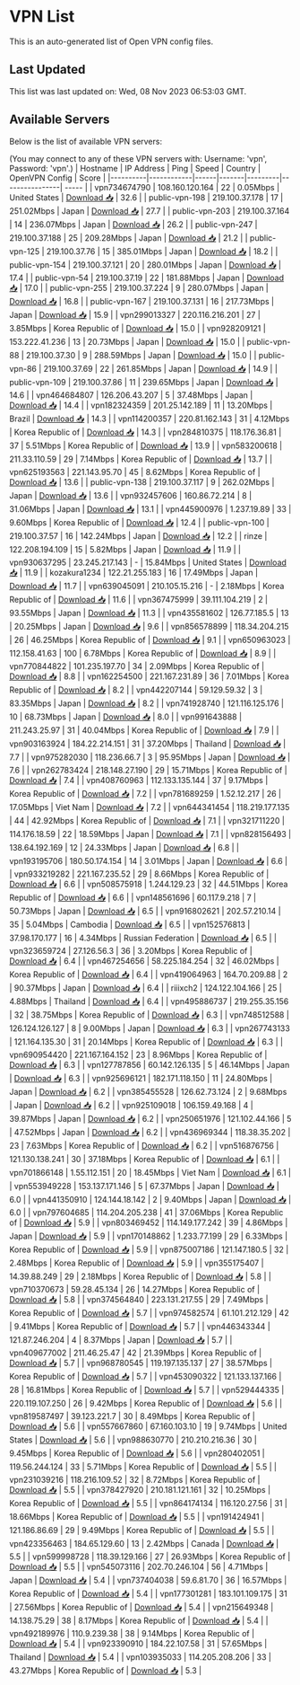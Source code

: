 # VPN List

This is an auto-generated list of Open VPN config files.

## Last Updated

This list was last updated on: Wed, 08 Nov 2023 06:53:03 GMT.

## Available Servers

Below is the list of available VPN servers:

(You may connect to any of these VPN servers with: Username: 'vpn', Password: 'vpn'.)
| Hostname | IP Address | Ping | Speed | Country | OpenVPN Config | Score |
|----------|------------|------|-------|---------|----------------| ----- |
| vpn734674790 | 108.160.120.164 | 22 | 0.05Mbps | United States | [Download 📥](./configs/server_0_US.ovpn) | 32.6 |
| public-vpn-198 | 219.100.37.178 | 17 | 251.02Mbps | Japan | [Download 📥](./configs/server_1_JP.ovpn) | 27.7 |
| public-vpn-203 | 219.100.37.164 | 14 | 236.07Mbps | Japan | [Download 📥](./configs/server_2_JP.ovpn) | 26.2 |
| public-vpn-247 | 219.100.37.188 | 25 | 209.28Mbps | Japan | [Download 📥](./configs/server_3_JP.ovpn) | 21.2 |
| public-vpn-125 | 219.100.37.76 | 15 | 385.01Mbps | Japan | [Download 📥](./configs/server_4_JP.ovpn) | 18.2 |
| public-vpn-154 | 219.100.37.121 | 20 | 280.01Mbps | Japan | [Download 📥](./configs/server_5_JP.ovpn) | 17.4 |
| public-vpn-54 | 219.100.37.19 | 22 | 181.88Mbps | Japan | [Download 📥](./configs/server_6_JP.ovpn) | 17.0 |
| public-vpn-255 | 219.100.37.224 | 9 | 280.07Mbps | Japan | [Download 📥](./configs/server_7_JP.ovpn) | 16.8 |
| public-vpn-167 | 219.100.37.131 | 16 | 217.73Mbps | Japan | [Download 📥](./configs/server_8_JP.ovpn) | 15.9 |
| vpn299013327 | 220.116.216.201 | 27 | 3.85Mbps | Korea Republic of | [Download 📥](./configs/server_9_KR.ovpn) | 15.0 |
| vpn928209121 | 153.222.41.236 | 13 | 20.73Mbps | Japan | [Download 📥](./configs/server_10_JP.ovpn) | 15.0 |
| public-vpn-88 | 219.100.37.30 | 9 | 288.59Mbps | Japan | [Download 📥](./configs/server_11_JP.ovpn) | 15.0 |
| public-vpn-86 | 219.100.37.69 | 22 | 261.85Mbps | Japan | [Download 📥](./configs/server_12_JP.ovpn) | 14.9 |
| public-vpn-109 | 219.100.37.86 | 11 | 239.65Mbps | Japan | [Download 📥](./configs/server_13_JP.ovpn) | 14.6 |
| vpn464684807 | 126.206.43.207 | 5 | 37.48Mbps | Japan | [Download 📥](./configs/server_14_JP.ovpn) | 14.4 |
| vpn182324359 | 201.25.142.189 | 11 | 13.20Mbps | Brazil | [Download 📥](./configs/server_15_BR.ovpn) | 14.3 |
| vpn114200357 | 220.81.162.143 | 31 | 4.12Mbps | Korea Republic of | [Download 📥](./configs/server_16_KR.ovpn) | 14.3 |
| vpn284810375 | 118.176.36.81 | 37 | 5.51Mbps | Korea Republic of | [Download 📥](./configs/server_17_KR.ovpn) | 13.9 |
| vpn583200618 | 211.33.110.59 | 29 | 7.14Mbps | Korea Republic of | [Download 📥](./configs/server_18_KR.ovpn) | 13.7 |
| vpn625193563 | 221.143.95.70 | 45 | 8.62Mbps | Korea Republic of | [Download 📥](./configs/server_19_KR.ovpn) | 13.6 |
| public-vpn-138 | 219.100.37.117 | 9 | 262.02Mbps | Japan | [Download 📥](./configs/server_20_JP.ovpn) | 13.6 |
| vpn932457606 | 160.86.72.214 | 8 | 31.06Mbps | Japan | [Download 📥](./configs/server_21_JP.ovpn) | 13.1 |
| vpn445900976 | 1.237.19.89 | 33 | 9.60Mbps | Korea Republic of | [Download 📥](./configs/server_22_KR.ovpn) | 12.4 |
| public-vpn-100 | 219.100.37.57 | 16 | 142.24Mbps | Japan | [Download 📥](./configs/server_23_JP.ovpn) | 12.2 |
| rinze | 122.208.194.109 | 15 | 5.82Mbps | Japan | [Download 📥](./configs/server_24_JP.ovpn) | 11.9 |
| vpn930637295 | 23.245.217.143 | - | 15.84Mbps | United States | [Download 📥](./configs/server_25_US.ovpn) | 11.9 |
| kozakura1234 | 122.21.255.183 | 16 | 17.49Mbps | Japan | [Download 📥](./configs/server_26_JP.ovpn) | 11.7 |
| vpn639045091 | 210.105.15.216 | - | 2.18Mbps | Korea Republic of | [Download 📥](./configs/server_27_KR.ovpn) | 11.6 |
| vpn367475999 | 39.111.104.219 | 2 | 93.55Mbps | Japan | [Download 📥](./configs/server_28_JP.ovpn) | 11.3 |
| vpn435581602 | 126.77.185.5 | 13 | 20.25Mbps | Japan | [Download 📥](./configs/server_29_JP.ovpn) | 9.6 |
| vpn856578899 | 118.34.204.215 | 26 | 46.25Mbps | Korea Republic of | [Download 📥](./configs/server_30_KR.ovpn) | 9.1 |
| vpn650963023 | 112.158.41.63 | 100 | 6.78Mbps | Korea Republic of | [Download 📥](./configs/server_31_KR.ovpn) | 8.9 |
| vpn770844822 | 101.235.197.70 | 34 | 2.09Mbps | Korea Republic of | [Download 📥](./configs/server_32_KR.ovpn) | 8.8 |
| vpn162254500 | 221.167.231.89 | 36 | 7.01Mbps | Korea Republic of | [Download 📥](./configs/server_33_KR.ovpn) | 8.2 |
| vpn442207144 | 59.129.59.32 | 3 | 83.35Mbps | Japan | [Download 📥](./configs/server_34_JP.ovpn) | 8.2 |
| vpn741928740 | 121.116.125.176 | 10 | 68.73Mbps | Japan | [Download 📥](./configs/server_35_JP.ovpn) | 8.0 |
| vpn991643888 | 211.243.25.97 | 31 | 40.04Mbps | Korea Republic of | [Download 📥](./configs/server_36_KR.ovpn) | 7.9 |
| vpn903163924 | 184.22.214.151 | 31 | 37.20Mbps | Thailand | [Download 📥](./configs/server_37_TH.ovpn) | 7.7 |
| vpn975282030 | 118.236.66.7 | 3 | 95.95Mbps | Japan | [Download 📥](./configs/server_38_JP.ovpn) | 7.6 |
| vpn262783424 | 218.148.27.190 | 29 | 15.71Mbps | Korea Republic of | [Download 📥](./configs/server_39_KR.ovpn) | 7.4 |
| vpn408760963 | 112.133.135.144 | 37 | 9.17Mbps | Korea Republic of | [Download 📥](./configs/server_40_KR.ovpn) | 7.2 |
| vpn781689259 | 1.52.12.217 | 26 | 17.05Mbps | Viet Nam | [Download 📥](./configs/server_41_VN.ovpn) | 7.2 |
| vpn644341454 | 118.219.177.135 | 44 | 42.92Mbps | Korea Republic of | [Download 📥](./configs/server_42_KR.ovpn) | 7.1 |
| vpn321711220 | 114.176.18.59 | 22 | 18.59Mbps | Japan | [Download 📥](./configs/server_43_JP.ovpn) | 7.1 |
| vpn828156493 | 138.64.192.169 | 12 | 24.33Mbps | Japan | [Download 📥](./configs/server_44_JP.ovpn) | 6.8 |
| vpn193195706 | 180.50.174.154 | 14 | 3.01Mbps | Japan | [Download 📥](./configs/server_45_JP.ovpn) | 6.6 |
| vpn933219282 | 221.167.235.52 | 29 | 8.66Mbps | Korea Republic of | [Download 📥](./configs/server_46_KR.ovpn) | 6.6 |
| vpn508575918 | 1.244.129.23 | 32 | 44.51Mbps | Korea Republic of | [Download 📥](./configs/server_47_KR.ovpn) | 6.6 |
| vpn148561696 | 60.117.9.218 | 7 | 50.73Mbps | Japan | [Download 📥](./configs/server_48_JP.ovpn) | 6.5 |
| vpn916802621 | 202.57.210.14 | 35 | 5.04Mbps | Cambodia | [Download 📥](./configs/server_49_KH.ovpn) | 6.5 |
| vpn152576813 | 37.98.170.177 | 16 | 4.34Mbps | Russian Federation | [Download 📥](./configs/server_50_RU.ovpn) | 6.5 |
| vpn323659724 | 27.126.56.3 | 36 | 3.20Mbps | Korea Republic of | [Download 📥](./configs/server_51_KR.ovpn) | 6.4 |
| vpn467254656 | 58.225.184.254 | 32 | 46.02Mbps | Korea Republic of | [Download 📥](./configs/server_52_KR.ovpn) | 6.4 |
| vpn419064963 | 164.70.209.88 | 2 | 90.37Mbps | Japan | [Download 📥](./configs/server_53_JP.ovpn) | 6.4 |
| riiixch2 | 124.122.104.166 | 25 | 4.88Mbps | Thailand | [Download 📥](./configs/server_54_TH.ovpn) | 6.4 |
| vpn495886737 | 219.255.35.156 | 32 | 38.75Mbps | Korea Republic of | [Download 📥](./configs/server_55_KR.ovpn) | 6.3 |
| vpn748512588 | 126.124.126.127 | 8 | 9.00Mbps | Japan | [Download 📥](./configs/server_56_JP.ovpn) | 6.3 |
| vpn267743133 | 121.164.135.30 | 31 | 20.14Mbps | Korea Republic of | [Download 📥](./configs/server_57_KR.ovpn) | 6.3 |
| vpn690954420 | 221.167.164.152 | 23 | 8.96Mbps | Korea Republic of | [Download 📥](./configs/server_58_KR.ovpn) | 6.3 |
| vpn127787856 | 60.142.126.135 | 5 | 46.14Mbps | Japan | [Download 📥](./configs/server_59_JP.ovpn) | 6.3 |
| vpn925696121 | 182.171.118.150 | 11 | 24.80Mbps | Japan | [Download 📥](./configs/server_60_JP.ovpn) | 6.2 |
| vpn385455528 | 126.62.73.124 | 2 | 9.68Mbps | Japan | [Download 📥](./configs/server_61_JP.ovpn) | 6.2 |
| vpn925109018 | 106.159.49.168 | 4 | 39.87Mbps | Japan | [Download 📥](./configs/server_62_JP.ovpn) | 6.2 |
| vpn250651976 | 121.102.44.166 | 5 | 47.52Mbps | Japan | [Download 📥](./configs/server_63_JP.ovpn) | 6.2 |
| vpn436969344 | 118.38.35.202 | 23 | 7.63Mbps | Korea Republic of | [Download 📥](./configs/server_64_KR.ovpn) | 6.2 |
| vpn516876756 | 121.130.138.241 | 30 | 37.18Mbps | Korea Republic of | [Download 📥](./configs/server_65_KR.ovpn) | 6.1 |
| vpn701866148 | 1.55.112.151 | 20 | 18.45Mbps | Viet Nam | [Download 📥](./configs/server_66_VN.ovpn) | 6.1 |
| vpn553949228 | 153.137.171.146 | 5 | 67.37Mbps | Japan | [Download 📥](./configs/server_67_JP.ovpn) | 6.0 |
| vpn441350910 | 124.144.18.142 | 2 | 9.40Mbps | Japan | [Download 📥](./configs/server_68_JP.ovpn) | 6.0 |
| vpn797604685 | 114.204.205.238 | 41 | 37.06Mbps | Korea Republic of | [Download 📥](./configs/server_69_KR.ovpn) | 5.9 |
| vpn803469452 | 114.149.177.242 | 39 | 4.86Mbps | Japan | [Download 📥](./configs/server_70_JP.ovpn) | 5.9 |
| vpn170148862 | 1.233.77.199 | 29 | 6.33Mbps | Korea Republic of | [Download 📥](./configs/server_71_KR.ovpn) | 5.9 |
| vpn875007186 | 121.147.180.5 | 32 | 2.48Mbps | Korea Republic of | [Download 📥](./configs/server_72_KR.ovpn) | 5.9 |
| vpn355175407 | 14.39.88.249 | 29 | 2.18Mbps | Korea Republic of | [Download 📥](./configs/server_73_KR.ovpn) | 5.8 |
| vpn710370673 | 59.28.45.134 | 26 | 14.27Mbps | Korea Republic of | [Download 📥](./configs/server_74_KR.ovpn) | 5.8 |
| vpn374564840 | 223.131.217.55 | 29 | 7.49Mbps | Korea Republic of | [Download 📥](./configs/server_75_KR.ovpn) | 5.7 |
| vpn974582574 | 61.101.212.129 | 42 | 9.41Mbps | Korea Republic of | [Download 📥](./configs/server_76_KR.ovpn) | 5.7 |
| vpn446343344 | 121.87.246.204 | 4 | 8.37Mbps | Japan | [Download 📥](./configs/server_77_JP.ovpn) | 5.7 |
| vpn409677002 | 211.46.25.47 | 42 | 21.39Mbps | Korea Republic of | [Download 📥](./configs/server_78_KR.ovpn) | 5.7 |
| vpn968780545 | 119.197.135.137 | 27 | 38.57Mbps | Korea Republic of | [Download 📥](./configs/server_79_KR.ovpn) | 5.7 |
| vpn453090322 | 121.133.137.166 | 28 | 16.81Mbps | Korea Republic of | [Download 📥](./configs/server_80_KR.ovpn) | 5.7 |
| vpn529444335 | 220.119.107.250 | 26 | 9.42Mbps | Korea Republic of | [Download 📥](./configs/server_81_KR.ovpn) | 5.6 |
| vpn819587497 | 39.123.221.7 | 30 | 8.49Mbps | Korea Republic of | [Download 📥](./configs/server_82_KR.ovpn) | 5.6 |
| vpn557667860 | 67.160.103.10 | 19 | 9.74Mbps | United States | [Download 📥](./configs/server_83_US.ovpn) | 5.6 |
| vpn988630770 | 210.210.216.36 | 30 | 9.45Mbps | Korea Republic of | [Download 📥](./configs/server_84_KR.ovpn) | 5.6 |
| vpn280402051 | 119.56.244.124 | 33 | 5.71Mbps | Korea Republic of | [Download 📥](./configs/server_85_KR.ovpn) | 5.5 |
| vpn231039216 | 118.216.109.52 | 32 | 8.72Mbps | Korea Republic of | [Download 📥](./configs/server_86_KR.ovpn) | 5.5 |
| vpn378427920 | 210.181.121.161 | 32 | 10.25Mbps | Korea Republic of | [Download 📥](./configs/server_87_KR.ovpn) | 5.5 |
| vpn864174134 | 116.120.27.56 | 31 | 18.66Mbps | Korea Republic of | [Download 📥](./configs/server_88_KR.ovpn) | 5.5 |
| vpn191424941 | 121.186.86.69 | 29 | 9.49Mbps | Korea Republic of | [Download 📥](./configs/server_89_KR.ovpn) | 5.5 |
| vpn423356463 | 184.65.129.60 | 13 | 2.42Mbps | Canada | [Download 📥](./configs/server_90_CA.ovpn) | 5.5 |
| vpn599998728 | 118.39.129.166 | 27 | 26.93Mbps | Korea Republic of | [Download 📥](./configs/server_91_KR.ovpn) | 5.5 |
| vpn545073116 | 202.70.246.104 | 56 | 4.71Mbps | Japan | [Download 📥](./configs/server_92_JP.ovpn) | 5.4 |
| vpn737404038 | 59.6.81.70 | 36 | 16.57Mbps | Korea Republic of | [Download 📥](./configs/server_93_KR.ovpn) | 5.4 |
| vpn177301281 | 183.101.109.175 | 31 | 27.56Mbps | Korea Republic of | [Download 📥](./configs/server_94_KR.ovpn) | 5.4 |
| vpn215649348 | 14.138.75.29 | 38 | 8.17Mbps | Korea Republic of | [Download 📥](./configs/server_95_KR.ovpn) | 5.4 |
| vpn492189976 | 110.9.239.38 | 38 | 9.14Mbps | Korea Republic of | [Download 📥](./configs/server_96_KR.ovpn) | 5.4 |
| vpn923390910 | 184.22.107.58 | 31 | 57.65Mbps | Thailand | [Download 📥](./configs/server_97_TH.ovpn) | 5.4 |
| vpn103935033 | 114.205.208.206 | 33 | 43.27Mbps | Korea Republic of | [Download 📥](./configs/server_98_KR.ovpn) | 5.3 |
